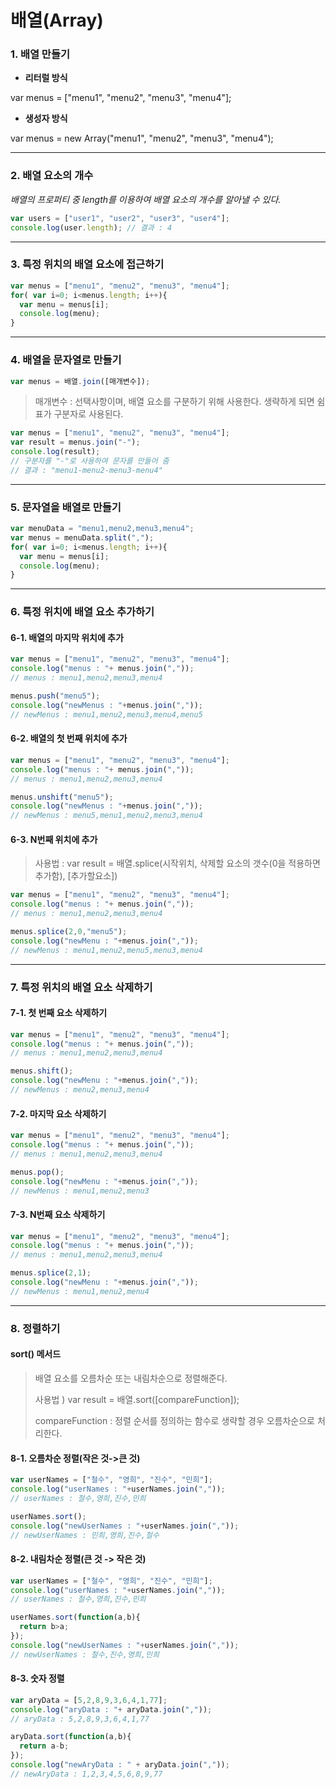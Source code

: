 # 배열(Array)

### 1. 배열 만들기

* **리터럴 방식**

var menus = ["menu1", "menu2", "menu3", "menu4"];

* **생성자 방식**

var menus = new Array("menu1", "menu2", "menu3", "menu4");

---

### 2. 배열 요소의 개수 

*배열의 프로퍼티 중 length를 이용하여 배열 요소의 개수를 알아낼 수 있다.*

```javascript
var users = ["user1", "user2", "user3", "user4"];
console.log(user.length); // 결과 : 4	
```

---

### 3. 특정 위치의 배열 요소에 접근하기

```javascript
var menus = ["menu1", "menu2", "menu3", "menu4"];
for( var i=0; i<menus.length; i++){
  var menu = menus[i];
  console.log(menu);
}	
```

---

### 4. 배열을 문자열로 만들기

```javascript
var menus = 배열.join([매개변수]);
```

> 매개변수 : 선택사항이며, 배열 요소를 구분하기 위해 사용한다. 생략하게 되면 쉼표가 구분자로 사용된다.

```javascript
var menus = ["menu1", "menu2", "menu3", "menu4"];
var result = menus.join("-");
console.log(result);
// 구분자를 "-"로 사용하여 문자를 만들어 줌 
// 결과 : "menu1-menu2-menu3-menu4"
```

---

### 5. 문자열을 배열로 만들기

```javascript
var menuData = "menu1,menu2,menu3,menu4";
var menus = menuData.split(",");
for( var i=0; i<menus.length; i++){
  var menu = menus[i];
  console.log(menu);
}
```

---

### 6. 특정 위치에 배열 요소 추가하기

#### 6-1. 배열의 마지막 위치에 추가

```javascript
var menus = ["menu1", "menu2", "menu3", "menu4"];
console.log("menus : "+ menus.join(","));
// menus : menu1,menu2,menu3,menu4

menus.push("menu5");
console.log("newMenus : "+menus.join(","));
// newMenus : menu1,menu2,menu3,menu4,menu5
```

#### 6-2. 배열의 첫 번째 위치에 추가 

```javascript
var menus = ["menu1", "menu2", "menu3", "menu4"];
console.log("menus : "+ menus.join(","));
// menus : menu1,menu2,menu3,menu4

menus.unshift("menu5");
console.log("newMenus : "+menus.join(","));
// newMenus : menu5,menu1,menu2,menu3,menu4
```

#### 6-3. N번째 위치에 추가

> 사용법 : var result = 배열.splice(시작위치, 삭제할 요소의 갯수(0을 적용하면 추가함), [추가할요소])

```javascript
var menus = ["menu1", "menu2", "menu3", "menu4"];
console.log("menus : "+ menus.join(","));
// menus : menu1,menu2,menu3,menu4

menus.splice(2,0,"menu5");
console.log("newMenu : "+menus.join(","));
// newMenus : menu1,menu2,menu5,menu3,menu4
```

---

### 7. 특정 위치의 배열 요소 삭제하기 

#### 7-1. 첫 번째 요소 삭제하기

```javascript
var menus = ["menu1", "menu2", "menu3", "menu4"];
console.log("menus : "+ menus.join(","));
// menus : menu1,menu2,menu3,menu4

menus.shift();
console.log("newMenu : "+menus.join(","));
// newMenus : menu2,menu3,menu4
```

#### 7-2. 마지막 요소 삭제하기

```javascript
var menus = ["menu1", "menu2", "menu3", "menu4"];
console.log("menus : "+ menus.join(","));
// menus : menu1,menu2,menu3,menu4

menus.pop();
console.log("newMenu : "+menus.join(","));
// newMenus : menu1,menu2,menu3
```

#### 7-3. N번째 요소 삭제하기

```javascript
var menus = ["menu1", "menu2", "menu3", "menu4"];
console.log("menus : "+ menus.join(","));
// menus : menu1,menu2,menu3,menu4

menus.splice(2,1);
console.log("newMenu : "+menus.join(","));
// newMenus : menu1,menu2,menu4
```

---

### 8. 정렬하기

#### sort() 메서드

> 배열 요소를 오름차순 또는 내림차순으로 정렬해준다.
>
> 사용법 ) var result = 배열.sort([compareFunction]);
>
> compareFunction : 정렬 순서를 정의하는 함수로 생략할 경우 오름차순으로 처리한다. 

#### 8-1. 오름차순 정렬(작은 것->큰 것)

```javascript
var userNames = ["철수", "영희", "진수", "민희"];
console.log("userNames : "+userNames.join(","));
// userNames : 철수,영희,진수,민희

userNames.sort();
console.log("newUserNames : "+userNames.join(","));
// newUserNames : 민희,영희,진수,철수
```

#### 8-2. 내림차순 정렬(큰 것 -> 작은 것)

```javascript
var userNames = ["철수", "영희", "진수", "민희"];
console.log("userNames : "+userNames.join(","));
// userNames : 철수,영희,진수,민희

userNames.sort(function(a,b){
  return b>a;
});
console.log("newUserNames : "+userNames.join(","));
// newUserNames : 철수,진수,영희,민희
```

#### 8-3. 숫자 정렬

```javascript
var aryData = [5,2,8,9,3,6,4,1,77];
console.log("aryData : "+ aryData.join(","));
// aryData : 5,2,8,9,3,6,4,1,77

aryData.sort(function(a,b){
  return a-b;
});
console.log("newAryData : " + aryData.join(","));
// newAryData : 1,2,3,4,5,6,8,9,77
```

